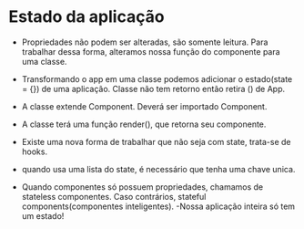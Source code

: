 # Estado da aplicação

- Propriedades não podem ser alteradas, são somente leitura. Para trabalhar dessa forma, alteramos nossa função do componente para uma classe.
- Transformando o app em uma classe podemos adicionar o estado(state = {}) de uma aplicação. Classe não tem retorno então retira () de App.
- A classe extende Component. Deverá ser importado Component.
- A classe terá uma função render(), que retorna seu componente.
- Existe uma nova forma de trabalhar que não seja com state, trata-se de hooks.
- quando usa uma lista do state, é necessário que tenha uma chave unica.

- Quando componentes só possuem propriedades, chamamos de stateless componentes. Caso contrários, stateful components(componentes inteligentes).
  -Nossa aplicação inteira só tem um estado!
